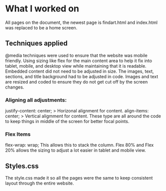 # What I worked on
All pages on the document, the newest page is findart.html and index.html was replaced to be a home screen.

## Techniques applied

@media techniques were used to ensure that the website was mobile friendly. Using sizing like flex for the main content area to help it fix into tablet, mobile, and desktop view while maintaining that it is readable. Embedded content did not need to be adjusted in size.
The images, text, sections, and title background had to be adjusted in code. Images and text are resized and coded to ensure they do not get cut off by the screen changes. 

### Aligning all adjustments:

  justify-content: center; > Horizonal alignment for content.
    align-items: center; > Vertical aligmment for content.
    These type are all around the code to keep things in middle of the screen for better focal points.

### Flex Items

flex-wrap: wrap; This allows this to stack the column.
Flex 80% and Flex 20% allows the sizing to adjust a lot
easier in tablet and mobile view.

## Styles.css

The style.css made it so all the pages were the same to keep consistent layout through the entire website. 
